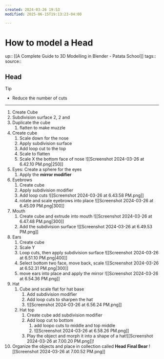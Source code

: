 ```yaml
---
created: 2024-03-26 19:53
modified: 2025-06-15T19:13:23-04:00

---
```

# How to model a Head
up::  [[A Complete Guide to 3D Modelling in Blender - Patata School]]
tags::
source::
## Head

Tip
- Reduce the number of cuts

****
1. Create Cube
2. Subdivision surface 2, 2 and
3. Duplicate the cube
	1. flatten to make muzzle
4. Create cube
	1. Scale down for the nose
	2. Apply subdivision surface
	3. Add loop cut to the top
	4. Scale to flatten
	5. Scale X the bottom face of nose
	![[Screenshot 2024-03-26 at 6.42.10 PM.png|250]]
5. Eyes: Create a sphere for the eyes
	1. Apply the **mirror modifier**
6. Eyebrows
	1. Create cube
	2. Apply subdivision modifier
	3. Add loop cuts
	 ![[Screenshot 2024-03-26 at 6.43.58 PM.png]]
	4. rotate and scale eyebrows into place
	 ![[Screenshot 2024-03-26 at 6.45.09 PM.png|300]]
7. Mouth
	1. Create cube and extrude into mouth
	 ![[Screenshot 2024-03-26 at 6.47.48 PM.png|300]]
	 2. Add the subdivision surface
		 ![[Screenshot 2024-03-26 at 6.49.53 PM.png]]
8. Ears
	1. Create cube
	2. Scale Y
	3. Loop cuts, then apply subdivision surface
		![[Screenshot 2024-03-26 at 6.51.10 PM.png|400]]
	4. Select bottom two face, move back, scale
		![[Screenshot 2024-03-26 at 6.52.31 PM.png|300]]
	5.  move ears into place and apply the mirror
		![[Screenshot 2024-03-26 at 6.54.36 PM.png]]
9. Hat
	1. Cube and scale flat for hat base
		1. Add subdivision modifier
		2. Add loop cuts to sharpen the hat
		3. ![[Screenshot 2024-03-26 at 6.56.24 PM.png]]
	2. Hat top
		1. Create cube add subdivision modifier
		2. Add loop cut to bottom
			1. add loopo cuts to middle and top middle
			2. ![[Screenshot 2024-03-26 at 6.58.26 PM.png]]
		3. Play the object and morph it into a shape of a hat![[Screenshot 2024-03-26 at 7.00.20 PM.png]]!
10. Organize the objects and place in collection called **Head**
**Final Bear**
![[Screenshot 2024-03-26 at 7.00.52 PM.png]]
